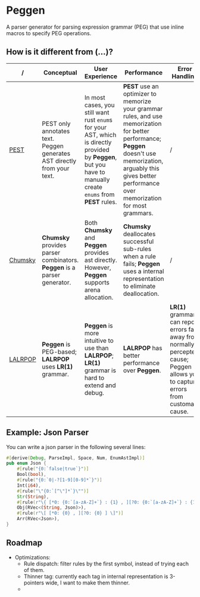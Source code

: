 # **Peggen**

A parser generator for parsing expression grammar (PEG) that use inline macros to specify PEG operations. 

## How is it different from (...)?

| /    | Conceptual | User Experience | Performance | Error Handling |
| ---- | ---------- | --------------- | ----------- | -------------- |
| [PEST](https://pest.rs) | PEST only annotates text. <br> Peggen generates AST directly from your text. | In most cases, you still want rust `enum`s for your AST, which is directly provided by **Peggen**, but you have to manually create `enums` from **PEST** rules. | **PEST** use an optimizer to memorize your grammar rules, and use memorization for better performance; **Peggen** doesn't use memorization, arguably this gives better performance over memorization for most grammars. | / |
| [Chumsky](https://crates.io/crates/chumsky) | **Chumsky** provides parser combinators. **Peggen** is a parser generator. | Both **Chumsky** and **Peggen** provides ast directly. However, **Peggen** supports arena allocation.  | **Chumsky** deallocates successful sub-rules when a rule fails; **Peggen** uses a internal representation to eliminate deallocation. | / |
| [LALRPOP](https://lalrpop.github.io/lalrpop) | **Peggen** is PEG-based; **LALRPOP** uses **LR(1)** grammar. | **Peggen** is more intuitive to use than **LALRPOP**; **LR(1)** grammar is hard to extend and debug. | **LALRPOP** has better performance over **Peggen**. | **LR(1)** grammar can report errors far away from normally percepted cause; Peggen allows you to capture errors from customary cause. |

## Example: Json Parser

You can write a json parser in the following several lines: 

```rust
#[derive(Debug, ParseImpl, Space, Num, EnumAstImpl)]
pub enum Json {
    #[rule("{0:`false|true`}")]
    Bool(bool),
    #[rule("{0:`0|-?[1-9][0-9]*`}")]
    Int(i64),
    #[rule("\"{0:`[^\"]*`}\"")]
    Str(String),
    #[rule(r"\{ [*0: {0:`[a-zA-Z]+`} : {1} , ][?0: {0:`[a-zA-Z]+`} : {1} ] \}")]
    Obj(RVec<(String, Json)>),
    #[rule(r"\[ [*0: {0} , ][?0: {0} ] \]")]
    Arr(RVec<Json>),
}
```

## Roadmap

- Optimizations: 
  - Rule dispatch: filter rules by the first symbol, instead of trying each of them. 
  - Thinner tag: currently each tag in internal representation is 3-pointers wide, I want to make them thinner. 
  - 